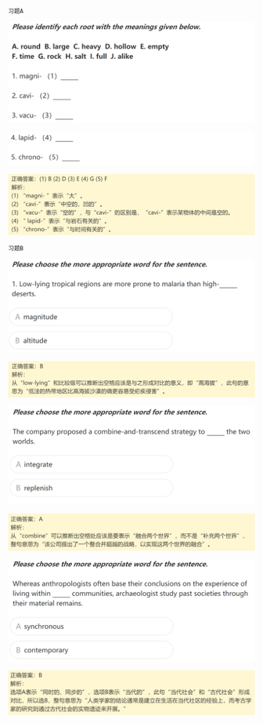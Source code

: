 `习题A`

![image-20240618231530634](assets/11.阅读高频词汇(2)-科学技术/image-20240618231530634.png)

![image-20240618231539760](assets/11.阅读高频词汇(2)-科学技术/image-20240618231539760.png)

![image-20240618231551668](assets/11.阅读高频词汇(2)-科学技术/image-20240618231551668.png)

`习题B`

![image-20240618231613456](assets/11.阅读高频词汇(2)-科学技术/image-20240618231613456.png)

![image-20240618231626877](assets/11.阅读高频词汇(2)-科学技术/image-20240618231626877.png)

![image-20240618231634085](assets/11.阅读高频词汇(2)-科学技术/image-20240618231634085.png)

![image-20240618231641829](assets/11.阅读高频词汇(2)-科学技术/image-20240618231641829.png)

![image-20240618231651214](assets/11.阅读高频词汇(2)-科学技术/image-20240618231651214.png)

![image-20240618231659912](assets/11.阅读高频词汇(2)-科学技术/image-20240618231659912.png)